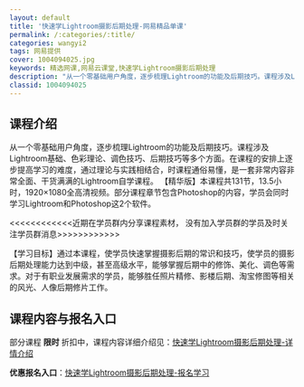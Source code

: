 ```yaml
---
layout: default
title: '快速学Lightroom摄影后期处理-网易精品单课'
permalink: /:categories/:title/
categories: wangyi2
tags: 网易提供
cover: 1004094025.jpg
keywords: 精选网课,网易云课堂,快速学Lightroom摄影后期处理
description: "从一个零基础用户角度，逐步梳理Lightroom的功能及后期技巧。课程涉及Lightroom基础、色彩理论、调色技巧、后期技巧等多个方面。在课程的安排上逐步提高学习的难度，通过理论与实践相结"
classid: 1004094025
---
```


## 课程介绍

从一个零基础用户角度，逐步梳理Lightroom的功能及后期技巧。课程涉及Lightroom基础、色彩理论、调色技巧、后期技巧等多个方面。在课程的安排上逐步提高学习的难度，通过理论与实践相结合，时课程通俗易懂，是一套非常内容非常全面、干货满满的Lightroom自学课程。
【精华版】本课程共131节，13.5小时，1920×1080全高清视频。部分课程章节包含Photoshop的内容，学员会同时学习Lightroom和Photoshop这2个软件。

<<<<<<<<<<<<近期在学员群内分享课程素材， 没有加入学员群的学员及时关注学员群消息>>>>>>>>>>>>

【学习目标】通过本课程，使学员快速掌握摄影后期的常识和技巧，使学员的摄影后期处理能力达到中级，甚至高级水平，能够掌握后期中的修饰、美化、调色等需求。对于有职业发展需求的学员，能够胜任照片精修、影楼后期、淘宝修图等相关的风光、人像后期修片工作。

## 课程内容与报名入口

部分课程 **限时** 折扣中，课程内容详细介绍见：[快速学Lightroom摄影后期处理-详情介绍](https://study.163.com/course/introduction/1004094025.htm?share=1&shareId=1025206652&utm_campaign=share&utm_medium=iphoneShare&utm_source=&utm_u=1025206652)

**优惠报名入口**：[快速学Lightroom摄影后期处理-报名学习](https://study.163.com/course/introduction/1004094025.htm?share=1&shareId=1025206652&utm_campaign=share&utm_medium=iphoneShare&utm_source=&utm_u=1025206652)

